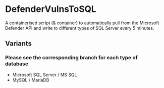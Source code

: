 # DefenderVulnsToSQL
A containerised script (&amp; container) to automatically pull from the Microsoft Defender API and write to different types of SQL Server every 5 minutes. 

## Variants 

### Please see the corresponding branch for each type of database
- Microsoft SQL Server / MS SQL
- MySQL / MariaDB

